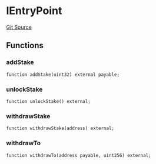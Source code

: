 # IEntryPoint
[Git Source](https://github.com/NaniDAO/accounts/blob/e8688d40b41a4f91d7244ea40c12251a38f039f2/src/paymasters/NEETH.sol)


## Functions
### addStake


```solidity
function addStake(uint32) external payable;
```

### unlockStake


```solidity
function unlockStake() external;
```

### withdrawStake


```solidity
function withdrawStake(address) external;
```

### withdrawTo


```solidity
function withdrawTo(address payable, uint256) external;
```

